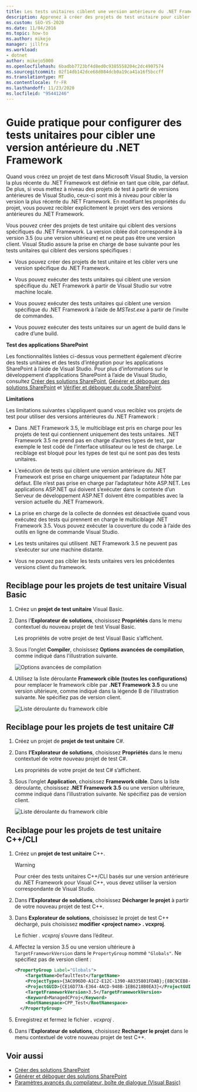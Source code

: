 ```yaml
---
title: Les tests unitaires ciblent une version antérieure du .NET Framework
description: Apprenez à créer des projets de test unitaire pour cibler des versions spécifiques du .NET Framework. La version ciblée doit correspondre à la version 3.5 (ou une version ultérieure) et ne peut pas être une version client.
ms.custom: SEO-VS-2020
ms.date: 11/04/2016
ms.topic: how-to
ms.author: mikejo
manager: jillfra
ms.workload:
- dotnet
author: mikejo5000
ms.openlocfilehash: 6badbb7723bf4d8ed0c9385558204c2dc4907574
ms.sourcegitcommit: 02f14db142dce68d084dcb0a19ca41a16f5bccff
ms.translationtype: MT
ms.contentlocale: fr-FR
ms.lasthandoff: 11/23/2020
ms.locfileid: "95441246"
---
```

# <a name="how-to-configure-unit-tests-to-target-an-earlier-version-of-the-net-framework"></a>Guide pratique pour configurer des tests unitaires pour cibler une version antérieure du .NET Framework

Quand vous créez un projet de test dans Microsoft Visual Studio, la version la plus récente du .NET Framework est définie en tant que cible, par défaut. De plus, si vous mettez à niveau des projets de test à partir de versions antérieures de Visual Studio, ceux-ci sont mis à niveau pour cibler la version la plus récente du .NET Framework. En modifiant les propriétés du projet, vous pouvez recibler explicitement le projet vers des versions antérieures du .NET Framework.

Vous pouvez créer des projets de test unitaire qui ciblent des versions spécifiques du .NET Framework. La version ciblée doit correspondre à la version 3.5 (ou une version ultérieure) et ne peut pas être une version client. Visual Studio assure la prise en charge de base suivante pour les tests unitaires qui ciblent des versions spécifiques :

- Vous pouvez créer des projets de test unitaire et les cibler vers une version spécifique du .NET Framework.

- Vous pouvez exécuter des tests unitaires qui ciblent une version spécifique du .NET Framework à partir de Visual Studio sur votre machine locale.

- Vous pouvez exécuter des tests unitaires qui ciblent une version spécifique du .NET Framework à l’aide de *MSTest.exe* à partir de l’invite de commandes.

- Vous pouvez exécuter des tests unitaires sur un agent de build dans le cadre d’une build.

**Test des applications SharePoint**

Les fonctionnalités listées ci-dessus vous permettent également d’écrire des tests unitaires et des tests d’intégration pour les applications SharePoint à l’aide de Visual Studio. Pour plus d’informations sur le développement d’applications SharePoint à l’aide de Visual Studio, consultez [Créer des solutions SharePoint](../sharepoint/create-sharepoint-solutions.md), [Générer et déboguer des solutions SharePoint](../sharepoint/building-and-debugging-sharepoint-solutions.md) et [Vérifier et déboguer du code SharePoint](../sharepoint/verifying-and-debugging-sharepoint-code.md).

**Limitations**

Les limitations suivantes s’appliquent quand vous reciblez vos projets de test pour utiliser des versions antérieures du .NET Framework :

- Dans .NET Framework 3.5, le multiciblage est pris en charge pour les projets de test qui contiennent uniquement des tests unitaires. .NET Framework 3.5 ne prend pas en charge d’autres types de test, par exemple le test codé de l’interface utilisateur ou le test de charge. Le reciblage est bloqué pour les types de test qui ne sont pas des tests unitaires.

- L’exécution de tests qui ciblent une version antérieure du .NET Framework est prise en charge uniquement par l’adaptateur hôte par défaut. Elle n’est pas prise en charge par l’adaptateur hôte ASP.NET. Les applications ASP.NET qui doivent s’exécuter dans le contexte d’un Serveur de développement ASP.NET doivent être compatibles avec la version actuelle du .NET Framework.

- La prise en charge de la collecte de données est désactivée quand vous exécutez des tests qui prennent en charge le multiciblage .NET Framework 3.5. Vous pouvez exécuter la couverture du code à l’aide des outils en ligne de commande Visual Studio.

- Les tests unitaires qui utilisent .NET Framework 3.5 ne peuvent pas s’exécuter sur une machine distante.

- Vous ne pouvez pas cibler les tests unitaires vers les précédentes versions client du framework.

## <a name="retargeting-for-visual-basic-unit-test-projects"></a>Reciblage pour les projets de test unitaire Visual Basic

1. Créez un **projet de test unitaire** Visual Basic.

2. Dans l’**Explorateur de solutions**, choisissez **Propriétés** dans le menu contextuel du nouveau projet de test Visual Basic.

     Les propriétés de votre projet de test Visual Basic s’affichent.

3. Sous l’onglet **Compiler**, choisissez **Options avancées de compilation**, comme indiqué dans l’illustration suivante.

     ![Options avancées de compilation](../test/media/howtoconfigureunittest35frameworka.png)

4. Utilisez la liste déroulante **Framework cible (toutes les configurations)** pour remplacer le framework cible par **.NET Framework 3.5** ou une version ultérieure, comme indiqué dans la légende B de l’illustration suivante. Ne spécifiez pas de version client.

     ![Liste déroulante du framework cible](../test/media/howtoconfigureunitest35frameworkstepb.png)

## <a name="retargeting-for-c-unit-test-projects"></a>Reciblage pour les projets de test unitaire C#

1. Créez un projet de **projet de test unitaire** C#.

2. Dans **l’Explorateur de solutions**, choisissez **Propriétés** dans le menu contextuel de votre nouveau projet de test C#.

   Les propriétés de votre projet de test C# s’affichent.

3. Sous l’onglet **Application**, choisissez **Framework cible**. Dans la liste déroulante, choisissez **.NET Framework 3.5** ou une version ultérieure, comme indiqué dans l’illustration suivante. Ne spécifiez pas de version client.

   ![Liste déroulante du framework cible](../test/media/howtoconfigureunittest35frameworkcsharp.png)

## <a name="retargeting-for-ccli-unit-test-projects"></a>Reciblage pour les projets de test unitaire C++/CLI

1. Créez un **projet de test unitaire** C++.

   > [!WARNING]
   > Pour créer des tests unitaires C++/CLI basés sur une version antérieure du .NET Framework pour Visual C++, vous devez utiliser la version correspondante de Visual Studio.

2. Dans **l’Explorateur de solutions**, choisissez **Décharger le projet** à partir de votre nouveau projet de test C++.

3. Dans **Explorateur de solutions**, choisissez le projet de test C++ déchargé, puis choisissez **modifier \<project name> . vcxproj**.

   Le fichier *. vcxproj* s’ouvre dans l’éditeur.

4. Affectez la version 3.5 ou une version ultérieure à `TargetFrameworkVersion` dans le `PropertyGroup` nommé `"Globals"`. Ne spécifiez pas de version client :

    ```xml
    <PropertyGroup Label="Globals">
        <TargetName>DefaultTest</TargetName>
        <ProjectTypes>{3AC096D0-A1C2-E12C-1390-A8335801FDAB};{8BC9CEB8-8B4A-11D0-8D11-00A0C91BC942}</ProjectTypes>
        <ProjectGUID>{CE16D77A-E364-4ACD-948B-1EB6218B0EA3}</ProjectGUID>
        <TargetFrameworkVersion>3.5</TargetFrameworkVersion>
        <Keyword>ManagedCProj</Keyword>
        <RootNamespace>CPP_Test</RootNamespace>
      </PropertyGroup>
    ```

5. Enregistrez et fermez le fichier *. vcxproj* .

6. Dans l’**Explorateur de solutions**, choisissez **Recharger le projet** dans le menu contextuel de votre nouveau projet de test C++.

## <a name="see-also"></a>Voir aussi

- [Créer des solutions SharePoint](../sharepoint/create-sharepoint-solutions.md)
- [Générer et déboguer des solutions SharePoint](../sharepoint/building-and-debugging-sharepoint-solutions.md)
- [Paramètres avancés du compilateur, boîte de dialogue (Visual Basic)](../ide/reference/advanced-compiler-settings-dialog-box-visual-basic.md)
